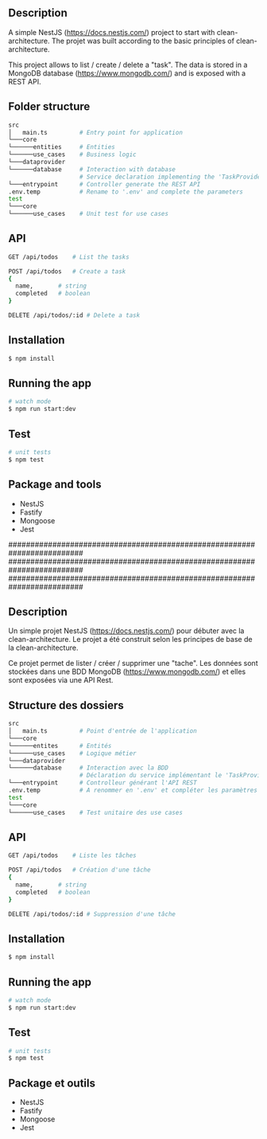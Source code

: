## Description

A simple NestJS (https://docs.nestjs.com/) project to start with clean-architecture. The projet was built according to the basic principles of clean-architecture.

This project allows to list / create / delete a "task".
The data is stored in a MongoDB database (https://www.mongodb.com/) and is exposed with a REST API.

## Folder structure
```bash
src
│   main.ts         # Entry point for application
└───core
└──────entities     # Entities
└──────use_cases    # Business logic
└───dataprovider
└──────database     # Interaction with database
                    # Service declaration implementing the 'TaskProvider'
└───entrypoint      # Controller generate the REST API
.env.temp           # Rename to '.env' and complete the parameters
test
└───core
└──────use_cases    # Unit test for use cases
```

## API
```bash
GET /api/todos    # List the tasks

POST /api/todos   # Create a task
{
  name,       # string
  completed   # boolean
}

DELETE /api/todos/:id # Delete a task
```

## Installation

```bash
$ npm install
```

## Running the app

```bash
# watch mode
$ npm run start:dev
```

## Test

```bash
# unit tests
$ npm test
```

## Package and tools
* NestJS
* Fastify
* Mongoose
* Jest

#########################################################################
#########################################################################
#########################################################################

## Description

Un simple projet NestJS (https://docs.nestjs.com/) pour débuter avec la clean-architecture. Le projet a été construit selon les principes de base de la clean-architecture.

Ce projet permet de lister / créer / supprimer une "tache". 
Les données sont stockées dans une BDD MongoDB (https://www.mongodb.com/) et elles sont exposées via une API Rest.

## Structure des dossiers
```bash
src
│   main.ts         # Point d'entrée de l'application
└───core
└──────entites      # Entités
└──────use_cases    # Logique métier
└───dataprovider
└──────database     # Interaction avec la BDD 
                    # Déclaration du service implémentant le 'TaskProvider'
└───entrypoint      # Controlleur générant l'API REST
.env.temp           # A renommer en '.env' et compléter les paramètres
test
└───core
└──────use_cases    # Test unitaire des use cases
```

## API
```bash
GET /api/todos    # Liste les tâches 

POST /api/todos   # Création d'une tâche
{
  name,       # string
  completed   # boolean
}

DELETE /api/todos/:id # Suppression d'une tâche
```

## Installation

```bash
$ npm install
```

## Running the app

```bash
# watch mode
$ npm run start:dev
```

## Test

```bash
# unit tests
$ npm test
```

## Package et outils 
* NestJS
* Fastify
* Mongoose
* Jest

